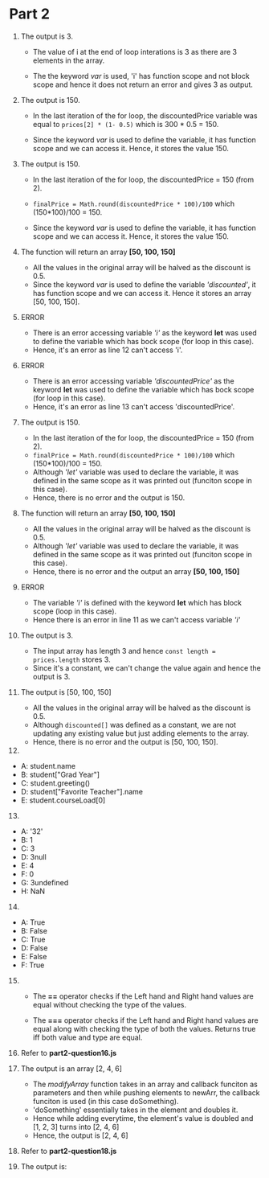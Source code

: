 # Part 2

1. The output is 3.
   * The value of i at the end of loop interations is 3 as there are 3 elements in the array.
  
   * The the keyword _var_ is used, 'i' has function scope and not block scope and hence it does not return an error and gives 3 as output.

2. The output is 150.
   * In the last iteration of the for loop, the discountedPrice variable was equal to `prices[2] * (1- 0.5)` which is 300 * 0.5 = 150.
  
   * Since the keyword _var_ is used to define the variable, it has function scope and we can access it. Hence, it stores the value 150.

3. The output is 150.

   * In the last iteration of the for loop, the discountedPrice = 150 (from 2).
  
   * `finalPrice = Math.round(discountedPrice * 100)/100` which (150*100)/100 = 150.
  

   * Since the keyword _var_ is used to define the variable, it has function scope and we can access it. Hence, it stores the value 150.

4. The function will return an array **[50, 100, 150]** 
   * All the values in the original array will be halved as the discount is 0.5.
   * Since the keyword _var_ is used to define the variable _'discounted'_, it has function scope and we can access it. Hence it stores an array [50, 100, 150].


5. ERROR
   * There is an error accessing variable _'i'_ as the keyword **let** was used to define the variable which has bock scope (for loop in this case).
   *   Hence, it's an error as line 12 can't access 'i'.
  
6. ERROR
   * There is an error accessing variable _'discountedPrice'_ as the keyword **let** was used to define the variable which has bock scope (for loop in this case).
   * Hence, it's an error as line 13 can't access 'discountedPrice'.

7. The output is 150.
   * In the last iteration of the for loop, the discountedPrice = 150 (from 2).
   * `finalPrice = Math.round(discountedPrice * 100)/100` which (150*100)/100 = 150.
   * Although _'let'_ variable was used to declare the variable, it was defined in the same scope as it was printed out (funciton scope in this case).
   * Hence, there is no error and the output is 150.

8. The function will return an array **[50, 100, 150]** 
    * All the values in the original array will be halved as the discount is 0.5.
   * Although _'let'_ variable was used to declare the variable, it was defined in the same scope as it was printed out (funciton scope in this case).
   * Hence, there is no error and the output an array **[50, 100, 150]** 

9. ERROR
    * The variable _'i'_ is defined with the keyword **let** which has block scope (loop in this case).
    * Hence there is an error in line 11 as we can't access variable _'i'_

10. The output is 3.
    * The input array has length 3 and hence `const length = prices.length` stores 3.
    * Since it's a constant, we can't change the value again and hence the output is 3.
 
11. The output is [50, 100, 150]
    * All the values in the original array will be halved as the discount is 0.5.
    * Although `discounted[]` was defined as a constant, we are not updating any existing value but just adding elements to the array.
    * Hence, there is no error and the output is [50, 100, 150].

12. 
- A: student.name
- B: student["Grad Year"]
- C: student.greeting()
- D: student["Favorite Teacher"].name
- E: student.courseLoad[0]

13. 
- A: '32'
- B: 1
- C: 3
- D: 3null
- E: 4
- F: 0
- G: 3undefined
- H: NaN

14. 
- A: True
- B: False
- C: True
- D: False
- E: False
- F: True

15. 
    * The **==** operator checks if the Left hand and Right hand values are equal without checking the type of the values.

    * The **===** operator checks if the Left hand and Right hand values are equal along with checking the type of both the values. Returns true iff both value and type are equal.

16. Refer to **part2-question16.js**

17. The output is an array [2, 4, 6]
    * The _modifyArray_ function takes in an array and callback funciton as parameters and then while pushing elements to newArr, the callback funciton is used (in this case doSomething). 
    * 'doSomething' essentially takes in the element and doubles it. 
    * Hence while adding everytime, the element's value is doubled and [1, 2, 3] turns into [2, 4, 6]
    * Hence, the output is [2, 4, 6]
  
18.  Refer to **part2-question18.js**

19. The output is: 